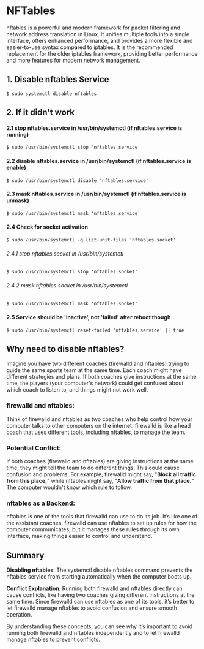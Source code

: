 # NFTables
nftables is a powerful and modern framework for packet filtering and network address translation in Linux. It unifies multiple tools into a single interface, offers enhanced performance, and provides a more flexible and easier-to-use syntax compared to iptables. It is the recommended replacement for the older iptables framework, providing better performance and more features for modern network management.

## 1. Disable nftables Service
    $ sudo systemctl disable nftables

## 2. If it didn't work
#### 2.1 stop nftables.service in /usr/bin/systemctl (if nftables.service is running)
    $ sudo /usr/bin/systemctl stop 'nftables.service'

#### 2.2 disable nftables.service in /usr/bin/systemctl (if nftables.service is enable)
    $ sudo /usr/bin/systemctl disable 'nftables.service'

#### 2.3 mask nftables.service in /usr/bin/systemctl (if nftables.service is unmask)
    $ sudo /usr/bin/systemctl mask 'nftables.service'

#### 2.4 Check for socket activation
    $ sudo /usr/bin/systemctl -q list-unit-files 'nftables.socket'

###### 2.4.1 stop nftables.socket in /usr/bin/systemctl
    $ sudo /usr/bin/systemctl stop 'nftables.socket'

###### 2.4.2 mask nftables.socket in /usr/bin/systemctl
    $ sudo /usr/bin/systemctl mask 'nftables.socket'

#### 2.5 Service should be 'inactive', not 'failed' after reboot though
    $ sudo /usr/bin/systemctl reset-failed 'nftables.service' || true

## Why need to disable nftables?

Imagine you have two different coaches (firewalld and nftables) trying to guide the same sports team at the same time. Each coach might have different strategies and plans. If both coaches give instructions at the same time, the players (your computer's network) could get confused about which coach to listen to, and things might not work well.

### firewalld and nftables:

Think of firewalld and nftables as two coaches who help control how your computer talks to other computers on the internet.
firewalld is like a head coach that uses different tools, including nftables, to manage the team.

### Potential Conflict:

If both coaches (firewalld and nftables) are giving instructions at the same time, they might tell the team to do different things. This could cause confusion and problems.
For example, firewalld might say, "**Block all traffic from this place,**" while nftables might say, "**Allow traffic from that place.**" The computer wouldn't know which rule to follow.

### nftables as a Backend:

nftables is one of the tools that firewalld can use to do its job. It’s like one of the assistant coaches.
firewalld can use nftables to set up rules for how the computer communicates, but it manages these rules through its own interface, making things easier to control and understand.

## Summary
**Disabling nftables**: The systemctl disable nftables command prevents the nftables service from starting automatically when the computer boots up.

**Conflict Explanation**: Running both firewalld and nftables directly can cause conflicts, like having two coaches giving different instructions at the same time. Since firewalld can use nftables as one of its tools, it’s better to let firewalld manage nftables to avoid confusion and ensure smooth operation.

By understanding these concepts, you can see why it’s important to avoid running both firewalld and nftables independently and to let firewalld manage nftables to prevent conflicts.
